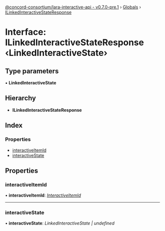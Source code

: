 [@concord-consortium/lara-interactive-api - v0.7.0-pre.1](../README.md) › [Globals](../globals.md) › [ILinkedInteractiveStateResponse](ilinkedinteractivestateresponse.md)

# Interface: ILinkedInteractiveStateResponse ‹**LinkedInteractiveState**›

## Type parameters

▪ **LinkedInteractiveState**

## Hierarchy

* **ILinkedInteractiveStateResponse**

## Index

### Properties

* [interactiveItemId](ilinkedinteractivestateresponse.md#interactiveitemid)
* [interactiveState](ilinkedinteractivestateresponse.md#interactivestate)

## Properties

###  interactiveItemId

• **interactiveItemId**: *[InteractiveItemId](../globals.md#interactiveitemid)*

___

###  interactiveState

• **interactiveState**: *LinkedInteractiveState | undefined*
